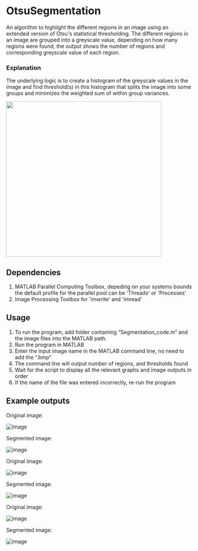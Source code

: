 # OtsuSegmentation
An algorithm to highlight the different regions in an image using an extended version of Otsu's statistical thresholding. The different regions in an image are grouped into a greyscale value, depending on how many regions were found, the output shows the number of regions and corresponding greyscale value of each region.

### Explanation
The underlying logic is to create a histogram of the greyscale values in the image and find threshold(s) in this histogram that splits the image into some groups and minimizes the weighted sum of within group variances.

<img src='https://user-images.githubusercontent.com/96152967/229216223-3687d8a9-11d0-409c-b23c-56668815ab02.png' width="420">

## Dependencies

1. MATLAB Parallel Computing Toolbox, depeding on your systems bounds the default profile for the parallel pool can be 'Threads' or 'Processes'
2. Image Processing Toolbox for 'imwrite' and 'imread'

## Usage

1. To run the program, add folder containing “Segmentation_code.m” and the image files into the MATLAB path.
2. Run the program in MATLAB
3. Enter the input image name in the MATLAB command line, no need to add the “.bmp”
4. The command line will output number of regions, and thresholds found
5. Wait for the script to display all the relevant graphs and image outputs in order
6. If the name of the file was entered incorrectly, re-run the program

## Example outputs

Original image:

![image](https://user-images.githubusercontent.com/96152967/216785254-cd03b5e3-be7d-4755-8a38-92ddcdbe874e.png)

Segmented image:

![image](https://user-images.githubusercontent.com/96152967/216785237-d6d74f9a-d3db-4a6b-9e59-42e545fd6657.png)

Original image: 

![image](https://user-images.githubusercontent.com/96152967/216785159-2111ccb3-9a75-41b1-823b-5113683393af.png)

Segmented image:

![image](https://user-images.githubusercontent.com/96152967/216785203-f8653ddd-fbd9-4a18-8aef-2edc85c10bde.png)

Original image:

![image](https://user-images.githubusercontent.com/96152967/216785306-221c2f94-77dd-4cdb-84eb-fe26f67e42a0.png)

Segmented image:

![image](https://user-images.githubusercontent.com/96152967/216785333-677f7a95-32b5-4263-a03b-2d7e96568342.png)




